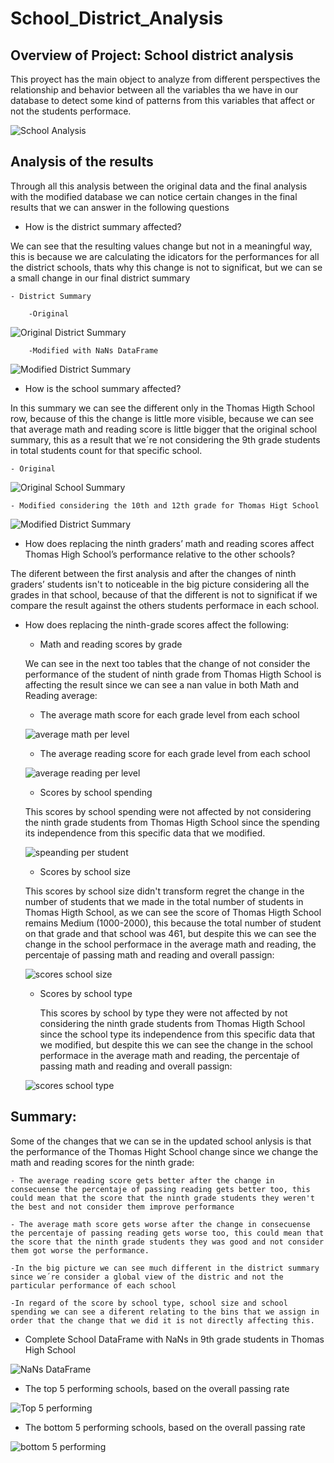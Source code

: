 # School_District_Analysis

## Overview of Project: School district analysis

This proyect has the main object to analyze from different perspectives the relationship and behavior between all the variables tha we have in our database to detect some kind of patterns from this variables that affect or not the students performace.

![School Analysis](https://3k7by215ywuf340yi3alsfso-wpengine.netdna-ssl.com/wp-content/uploads/sites/5/2019/06/FB-People-Climbing-Books-Busines-260968798_1_640_367_c1_c_c.jpg)

## Analysis of the results

Through all this analysis between the original data and the final analysis with the modified database we can notice certain changes in the final results that we can answer in the following questions

- How is the district summary affected?

We can see that the resulting values change but not in a meaningful way, this is because we are calculating the idicators for the performances for all the district schools, thats why this change is not to significat, but we can se a small change in our final district summary

    - District Summary 

        -Original

![Original District Summary](https://github.com/alesandelmoral/School_District_Analysis/blob/main/Resources/Original_District_Summary.JPG)

        -Modified with NaNs DataFrame

![Modified District Summary](https://github.com/alesandelmoral/School_District_Analysis/blob/main/Resources/Modified_District_Summary.JPG)

- How is the school summary affected?

In this summary we can see the different only in the Thomas Higth School row, because of this the change is little more visible, because we can see that average math and reading score is little bigger that the original school summary, this as a result that we´re not considering the 9th grade students in total students count for that specific school.

    - Original

 ![Original School Summary](https://github.com/alesandelmoral/School_District_Analysis/blob/main/Resources/Original_School_Summary.JPG)

    - Modified considering the 10th and 12th grade for Thomas Higt School

![Modified District Summary](https://github.com/alesandelmoral/School_District_Analysis/blob/main/Resources/Modified_School_Summary.JPG)

- How does replacing the ninth graders’ math and reading scores affect Thomas High School’s performance relative to the other schools?

The diferent between the first analysis and after the changes of ninth graders’ students isn't to noticeable in the big picture considering all the grades in that school, because of that the different is not to significat if we compare the result against the others students performace in each school.

- How does replacing the ninth-grade scores affect the following:

    - Math and reading scores by grade

    We can see in the next too tables that the change of not consider the performance of the student of ninth grade from Thomas Higth School is affecting the result since we can see a nan value in both Math and Reading average:

     - The average math score for each grade level from each school 
    
    ![average math per level](https://github.com/alesandelmoral/School_District_Analysis/blob/main/Resources/AverageMath_PerGrade.JPG)

    - The average reading score for each grade level from each school 

    ![average reading per level](https://github.com/alesandelmoral/School_District_Analysis/blob/main/Resources/AverageReading_PerGrade.JPG)


    - Scores by school spending

    This scores by school spending were not affected by not considering the ninth grade students from Thomas Higth School since the spending its independence from this specific data that we modified.

    ![speanding per student](https://github.com/alesandelmoral/School_District_Analysis/blob/main/Resources/Score_spending%20per%20student.JPG)

    - Scores by school size

    This scores by school size didn't transform regret the change in the number of students that we made in the total number of students in Thomas Higth School, as we can see the score of Thomas Higth School remains Medium (1000-2000), this because the total number of student on that grade and that school was 461, but despite this we can see the change in the school performace in the average math and reading, the percentaje of passing math and reading and overall passign:

    ![scores school size](https://github.com/alesandelmoral/School_District_Analysis/blob/main/Resources/Score_school%20size.JPG)

    - Scores by school type

        This scores by school by type they were not affected by not considering the ninth grade students from Thomas Higth School since the school type its independence from this specific data that we modified, but despite this we can see the change in the school performace in the average math and reading, the percentaje of passing math and reading and overall passign:

    ![scores school type](https://github.com/alesandelmoral/School_District_Analysis/blob/main/Resources/Score_school%20type.JPG)



## Summary: 

Some of the changes that we can se in the updated school anlysis is that the performance of the Thomas Hight School change since we change the math and reading scores for the ninth grade:

    - The average reading score gets better after the change in consecuense the percentaje of passing reading gets better too, this could mean that the score that the ninth grade students they weren't the best and not consider them improve performance

    - The average math score gets worse after the change in consecuense the percentaje of passing reading gets worse too, this could mean that the score that the ninth grade students they was good and not consider them got worse the performance.

    -In the big picture we can see much different in the district summary since we´re consider a global view of the distric and not the particular performance of each school

    -In regard of the score by school type, school size and school spending we can see a diferent relating to the bins that we assign in order that the change that we did it is not directly affecting this.

- Complete School DataFrame with NaNs in 9th grade students in Thomas High School

![NaNs DataFrame](https://github.com/alesandelmoral/School_District_Analysis/blob/main/Resources/Complete_DataFrame_NaNs.JPG)


- The top 5 performing schools, based on the overall passing rate

![Top 5 performing](https://github.com/alesandelmoral/School_District_Analysis/blob/main/Resources/top%205%20performing%20schools.JPG)

- The bottom 5 performing schools, based on the overall passing rate

![bottom 5 performing](https://github.com/alesandelmoral/School_District_Analysis/blob/main/Resources/bottom%205%20performing%20schools.JPG)





